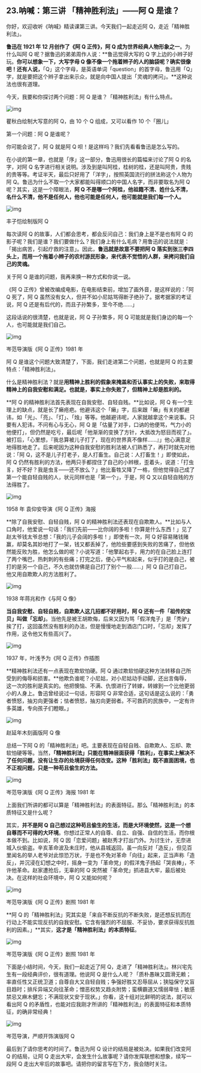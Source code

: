 ## 23.呐喊：第三讲 「精神胜利法」——阿 Q 是谁？

你好，欢迎收听《呐喊》精读课第三讲。今天我们一起走近阿 Q，走近「精神胜利法」。


**鲁迅在 1921 年 12 月创作了《阿 Q 正传》，阿 Q 成为世界经典人物形象之一**。为什么叫阿 Q 呢？据鲁迅的弟弟周作人说：**鲁迅觉得大写的 Q 字上边的小辫子好玩。**你可以想象一下，大写字母 Q 像不像一个拖着辫子的人的脑袋呢？确实很像吧！还有人说，**「Q」这个字母，是英语单词「question」的首字母，鲁迅用「Q」字，就是要把这个辫子拿出来示众，就是向中国人提出「灵魂的拷问」。**这种说法也很有道理。


今天，我要和你探讨两个问题：阿 Q 是谁？「精神胜利法」有什么特点。


  



![img](https://pic2.zhimg.com/v2-23b858a14c0491da71c148e199d15a77.webp)

  



瞿秋白绘制大写意的阿 Q，由 10 个 Q 组成，又可以看作 10 个「圈儿」


第一个问题：阿 Q 是谁呢？


你可能会说了，阿 Q 就是阿 Q 呗！是这样吗？我们先看看鲁迅是怎么写的。


在小说的第一章，也就是「序」这一部分，鲁迅用很长的篇幅来讨论了阿 Q 的名字，对阿 Q 名字进行相关说明。涉及到是叫阿桂，桂树的桂，还是叫阿贵，贵贱的贵等等。考证半天，最后只好用了「洋字」，按照英国流行的拼法称这个人物为阿 Q。鲁迅为什么不取一个大家都能叫得顺口的中国人名字，而非要取名为阿 Q 呢？其实，这是一个障眼法，**阿 Q 不是哪一个阿桂，他祖籍不清、姓什么不清，名什么不清，他不是任何人，他也可能是任何人，他可能就是我们每一个人。**


  



![img](https://pic3.zhimg.com/v2-8a6b2e43c8142eecb630d8ff2541095d.webp)

  



丰子恺绘制版阿 Q


每次读阿 Q 的故事，人们都会思考，都会反问自己：我们身上是不是也有阿 Q 的影子呢？我们是谁？我们要做什么？我们身上有什么毛病？用鲁迅的说法就是：「揭出病苦，引起疗救的注意」。因此，**鲁迅就是故意不要把阿 Q 落实到张三李四头上，而用一个拖着小辫子的农村游民形象，来代表不觉悟的人群，来拷问我们自己的灵魂。**


关于阿 Q 是谁的问题，我再来换一种方式和你说一说。


《阿 Q 正传》曾被改编成电影，在电影结束前，增加了画外音，是这样说的：「阿 Q 死了，阿 Q 虽然没有女人，但并不如小尼姑骂得断子绝孙了。据考据家的考证说，阿 Q 还是有后代的，而且子孙繁多，至今不绝……」


这段话说的很清楚，也就是说，阿 Q 子孙繁多，阿 Q 可能就是我们身边的每一个人，也可能就是我们自己。


  



![img](https://pic4.zhimg.com/v2-fc5085d99a4c1a0286c63c5de630cd3d.webp)

  



岑范导演版《阿 Q 正传》1981 年


阿 Q 是谁这个问题大致清楚了，下面，我们走进第二个问题，也就是阿 Q 的主要特点：「精神胜利法」。


什么是精神胜利法？就是**用精神上胜利的假象来掩盖和否认事实上的失败，来取得精神上的自我安慰和满足。也就是，事实上你失败了，但精神上却是胜利的。**


**阿 Q 的精神胜利法首先表现在自我安慰、自轻自贱。**比如说，阿 Q 有一个生理上的缺点，就是长了癞疮疤。他避讳这个「癞」字，后来跟「癞」有关的都避讳，如「光」、「亮」、「灯」、「烛」等等。他越避讳呢，人家就越拿这个来说事。只要有人犯讳，不问有心与无心，阿 Q 是「估量了对手，口讷的他便骂，气力小的他便打」，但仍然是吃亏，最后呢「他渐渐的变换了方针，大抵改为怒目而视了」。被打后，「心里想，『我总算被儿子打了，现在的世界真不像样……』」他心满意足地得胜地走了。后来呢因为这种自我安慰的胜利法被人们熟悉了，再打时就先对他说：「阿 Q，这不是儿子打老子，是人打畜生。自己说：人打畜生！」即使如此，阿 Q 仍然有胜利的方法，他两只手都捏住了自己的小辫根，歪着头，说道：「打虫豸，好不好？我是虫豸——还不放么？」他比畜牲又降了一格，但他觉得自己成了第一个能自轻自贱的人，状元同样也是「第一个」，于是，阿 Q 又以自轻自贱的方法得胜了。


  



![img](https://pic3.zhimg.com/v2-14f1e92702f846226938712f192e8906.webp)

  



1958 年 袁仰安导演《阿 Q 正传》海报


**除了自我安慰、自轻自贱，阿 Q 的精神胜利法还表现在自欺欺人。**比如与人口角时，他爱说一句话：「我们先前——比你阔的多啦！你算是什么东西！」见了赵太爷钱太爷总想：「我的儿子会阔的多啦！」即使有一次，阿 Q 好容易赌钱赌赢，却莫名其妙地打了一架，钱又都丢掉了，他险些要感到失败的苦痛了，但他依然能反败为胜，他怎么做的呢？小说写道：「他擎起右手，用力的在自己脸上连打了两个嘴巴，热刺刺的有些痛；打完之后，便心平气和起来，似乎打的是自己，被打的是另一个自己，不久也就仿佛是自己打了别个一般……」阿 Q 自己打自己，他又用自欺欺人的方法胜利了。


  



![img](https://pic3.zhimg.com/v2-12e34bfac77a6841d5620a87f2bf8c2e.webp)

  



1938 年蒋兆和作《与阿 Q 像》


**当自我安慰、自轻自贱，自欺欺人这几招都不好用时，阿 Q 还有一件「祖传的宝贝」叫做「忘却」**。当他先是被王胡欺侮，后来又因为骂「假洋鬼子」是「秃驴」挨了打，这回虽然没有胜利的办法，但是慢慢地走到酒店门口时，「忘却」发挥了作用，这令他又有些高兴了。


  



![img](https://pic4.zhimg.com/v2-1447bda98be8e6b2a1c3fa9aabe6d4b6.webp)

  



1937 年，叶浅予为《阿 Q 正传》作插图


**精神胜利法还有一点表现在欺软怕硬。阿 Q 通过欺软怕硬这种方法转移自己所受到的侮辱和损害。**他欺负谁呢？小尼姑，对小尼姑动手动脚，还出言侮辱，这一次的胜利是真实的。他把懊恼、不满、仇恨进行了转嫁，转嫁到一个比他更弱小的人身上。鲁迅曾经说过一句话，形容阿 Q 非常合适，这句话是这么说的：「勇者愤怒，抽刃向更强者；怯者愤怒，抽刃向更弱者。不可救药的民族中，一定有许多英雄，专向孩子们瞪眼。」


  



![img](https://pic2.zhimg.com/v2-a90c03b54df471fdd633edf7fd1d5ba4.webp)

  



赵延年木刻画版阿 Q 像


总结一下阿 Q 的「精神胜利法」吧。主要表现在自轻自贱、自欺欺人、忘却、欺软怕硬等等。当然，**「精神胜利法」只能在精神层面获得「胜利」，在事实上解决不了任何问题，没有让生存的处境获得任何改变。这种「胜利法」既不直面困境，也不正视问题，只是一种苟且偷生的方法。**


  



![img](https://pic4.zhimg.com/v2-d20057e30048e14152b7ece56c5569df.webp)

  



岑范导演版《阿 Q 正传》海报 1981 年


上面我们所讲的都可以算是「精神胜利法」的表面特征。那么「精神胜利法」的本质特征又是什么呢？


其实，**并不是阿 Q 自己想过这种苟且偷生的生活，而是大环境使然，这是一个想自尊而不可得的大环境**。你想过正常人的自尊、自立、自强、自信的生活，而你根本做不到。比如说，阿 Q 因「恋爱问题」被赵秀才打出门外。为讨生计，无奈进城入伙偷盗。辛亥革命波及未庄时，他从县城返回，虽一向反对「造反」，但见百里闻名的举人老爷对此惊恐万状，于是也不免对革命「向往」起来，正当声称「造反」，并沉浸在幻想之中时，摇身一变为「革命党」的假洋鬼子扬起「哭丧棒」，不许他革命。赵家遭抢后，无辜的阿 Q 突然被「革命党」抓进县大牢，最后被处决。在这样的社会环境中，阿 Q 又能如何呢？


  



![img](https://pic4.zhimg.com/v2-f7d256324814212524c35ec3b37e3bc7.webp)

  



岑范导演版《阿 Q 正传》剧照 1981 年


**阿 Q 的「精神胜利法」究其实是「来自不断反抗的不断失败，是还想反抗而在行动上不能实现反抗的自我安慰。它含有强烈的不屈服、不妥协，要求获得反抗胜利的因素。」**其实，**这才是「精神胜利法」的本质特征**。


  



![img](https://pic1.zhimg.com/v2-75b3ddfc775d5eb724f55c13a88383a9.webp)

  



岑范导演版《阿 Q 正传》剧照 1981 年


下面是小结时间，今天，我们一起走近了阿 Q，走进了「精神胜利法」。林兴宅先生有一段经典评价，很有道理。他说阿 Q 是什么人呢？「质朴愚昧又圆滑无赖；率直任性又正统卫道；自尊自大又自轻自贱；争强好胜又忍辱屈从；狭隘保守又盲目趋时；排斥异端又向往革命；憎恶权势又趋炎附势；蛮横霸道又懦弱卑怯；敏感禁忌又麻木健忘；不满现状又安于现状。」你看，这十组对比鲜明的说法，就可以看出阿 Q 的矛盾性，也能对应我刚才所讲的「精神胜利法」的表面特征和本质特征，的确非常经典！


  



![img](https://pic2.zhimg.com/v2-557bde451cd771ccd4acd5e0b4bf9e83.webp)

  



岑范导演，严顺开饰演版阿 Q


最后到了请你思考的时间了。鲁迅为阿 Q 设计的结局是被处决。如果我们改变阿 Q 的结局，让阿 Q 走出大牢，会发生什么故事呢？请你发挥联想和想象，续写一段阿 Q 走出大牢后的故事吧。请把你的留言写在下方，我会随时关注。

